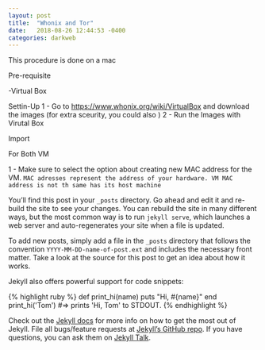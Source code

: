 ```yaml
---
layout: post
title:  "Whonix and Tor"
date:   2018-08-26 12:44:53 -0400
categories: darkweb
---
```


This procedure is done on a mac

Pre-requisite

-Virtual Box

Settin-Up
1 - Go to https://www.whonix.org/wiki/VirtualBox and download the images (for extra sceurity, you could also )
2 - Run the Images with Virutal Box

Import

For Both VM

1 - Make sure to select the option about creating new MAC address for the VM.
`MAC adresses represent the address of your hardware. VM MAC address is not th same has its host machine` 


You’ll find this post in your `_posts` directory. Go ahead and edit it and re-build the site to see your changes. You can rebuild the site in many different ways, but the most common way is to run `jekyll serve`, which launches a web server and auto-regenerates your site when a file is updated.

To add new posts, simply add a file in the `_posts` directory that follows the convention `YYYY-MM-DD-name-of-post.ext` and includes the necessary front matter. Take a look at the source for this post to get an idea about how it works.

Jekyll also offers powerful support for code snippets:

{% highlight ruby %}
def print_hi(name)
  puts "Hi, #{name}"
end
print_hi('Tom')
#=> prints 'Hi, Tom' to STDOUT.
{% endhighlight %}

Check out the [Jekyll docs][jekyll-docs] for more info on how to get the most out of Jekyll. File all bugs/feature requests at [Jekyll’s GitHub repo][jekyll-gh]. If you have questions, you can ask them on [Jekyll Talk][jekyll-talk].

[jekyll-docs]: https://jekyllrb.com/docs/home
[jekyll-gh]:   https://github.com/jekyll/jekyll
[jekyll-talk]: https://talk.jekyllrb.com/

